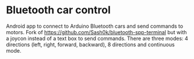 # Bluetooth car control

Android app to connect to Arduino Bluetooth cars and send commands to motors. Fork of https://github.com/Sash0k/bluetooth-spp-terminal but with a joycon instead of a text box to send commands. There are three modes: 4 directions (left, right, forward, backward), 8 directions and continuous mode.
